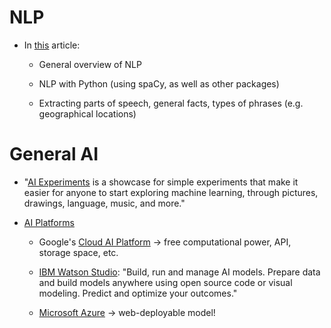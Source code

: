 # NLP

- In [this](https://medium.com/@ageitgey/natural-language-processing-is-fun-9a0bff37854e) article:

  - General overview of NLP
  
  - NLP with Python (using spaCy, as well as other packages)
  
  - Extracting parts of speech, general facts, types of phrases (e.g. geographical locations)

# General AI

- "[AI Experiments](https://experiments.withgoogle.com/collection/ai) is a showcase for simple
experiments that make it easier for anyone to start exploring machine learning, through pictures,
drawings, language, music, and more."

- [AI Platforms](https://towardsdatascience.com/top-artificial-intelligence-platforms-for-2020-80570c65c1b4)

  - Google's [Cloud AI Platform](https://cloud.google.com/ai-platform/) -> free computational power,
  API, storage space, etc.

  - [IBM Watson Studio](https://www.ibm.com/cloud/watson-studio): "Build, run and manage AI models.
  Prepare data and build models anywhere using open source code or visual modeling. Predict and
  optimize your outcomes."
  
  - [Microsoft Azure](https://azure.microsoft.com/en-us/services/machine-learning/) -> web-deployable model!
  
